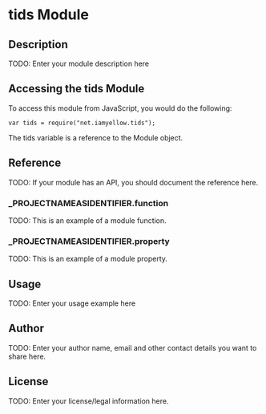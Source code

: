 # tids Module

## Description

TODO: Enter your module description here

## Accessing the tids Module

To access this module from JavaScript, you would do the following:

	var tids = require("net.iamyellow.tids");

The tids variable is a reference to the Module object.	

## Reference

TODO: If your module has an API, you should document
the reference here.

### ___PROJECTNAMEASIDENTIFIER__.function

TODO: This is an example of a module function.

### ___PROJECTNAMEASIDENTIFIER__.property

TODO: This is an example of a module property.

## Usage

TODO: Enter your usage example here

## Author

TODO: Enter your author name, email and other contact
details you want to share here. 

## License

TODO: Enter your license/legal information here.

